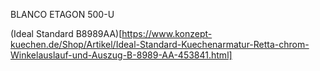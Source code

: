 BLANCO ETAGON 500-U

(Ideal Standard B8989AA)[https://www.konzept-kuechen.de/Shop/Artikel/Ideal-Standard-Kuechenarmatur-Retta-chrom-Winkelauslauf-und-Auszug-B-8989-AA-453841.html]
